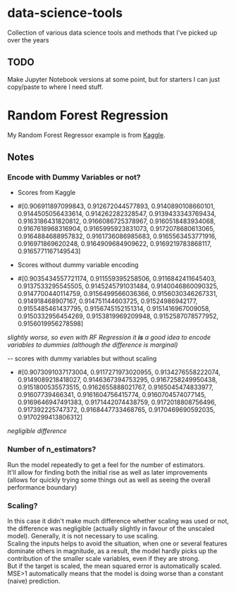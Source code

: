 # data-science-tools
Collection of various data science tools and methods that I've picked up over the years

## TODO
Make Jupyter Notebook versions at some point, but for starters I can just copy/paste to where I need stuff.

# Random Forest Regression
My Random Forest Regressor example is from [Kaggle](https://www.kaggle.com/nsrose7224/random-forest-regressor-accuracy-0-91).  

## Notes
### Encode with Dummy Variables or not?
- Scores from Kaggle
- #[0.906911897099843, 0.912672044577893, 0.9140890108660101, 0.9144505056433614, 0.914262282328547, 0.9139433343769434, 0.9163186431820812, 0.9166086725378967, 0.9160518483934068, 0.9167618968316904, 0.9165995923831073, 0.9172078680613065, 0.9164884688957832, 0.9161736086985683, 0.9165563453771916, 0.916971869620248, 0.9164909684909622, 0.9169219783868117, 0.9165771167149543]

- Scores without dummy variable encoding
- #[0.9035434557721174, 0.911559395258506, 0.9116842411645403, 0.9137533295545505, 0.9145245791031484, 0.9140046860090325, 0.9147700440114759, 0.9156499566036366, 0.9156030346267331, 0.914918468907167, 0.914751144603725, 0.91524986942177, 0.9155485461437795, 0.9156745152151314, 0.9151416967009058, 0.9150332956454269, 0.9153819969209948, 0.9152587078577952, 0.9156019956278598]

*slightly worse, so even with RF Regression it **is** a good idea to encode variables to dummies (although the difference is marginal)*

-- scores with dummy variables but without scaling
- #[0.9073091037173004, 0.9117271973020955, 0.9134276558222074, 0.9149089218418027, 0.9146367394753295, 0.9167258249950438, 0.9151800535573515, 0.9162655888021767, 0.9165045474833977, 0.91607739466341, 0.9161604756415774, 0.9160704574077145, 0.9169646947491383, 0.9171442074438759, 0.9172018808756496, 0.917392225747372, 0.9168447733468765, 0.9170469690592035, 0.9170299413806312]

*negligible difference*

### Number of n_estimators?
Run the model repeatedly to get a feel for the number of estimators.  
It'll allow for finding both the initial rise as well as later improvements (allows for quickly trying some things out as well as seeing the overall performance boundary)

### Scaling?
In this case it didn't make much difference whether scaling was used or not, the difference was negligible (actually slightly in favour of the unscaled model).
Generally, it is not necessary to use scaling.  
Scaling the inputs helps to avoid the situation, when one or several features dominate others in magnitude, as a result, the model hardly picks up the contribution of the smaller scale variables, even if they are strong.  
But if the target is scaled, the mean squared error is automatically scaled.  
MSE>1 automatically means that the model is doing worse than a constant (naive) prediction.